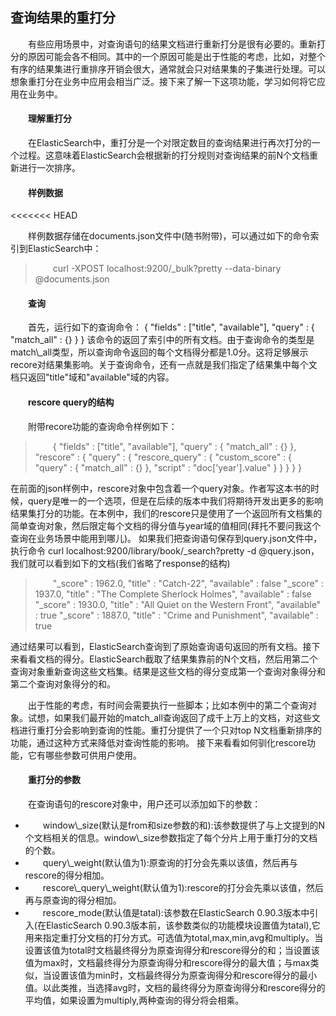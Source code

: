 ## 查询结果的重打分

<div style="text-indent:2em;">
<p>有些应用场景中，对查询语句的结果文档进行重新打分是很有必要的。重新打分的原因可能会各不相同。其中的一个原因可能是出于性能的考虑，比如，对整个有序的结果集进行重排序开销会很大，通常就会只对结果集的子集进行处理。可以想象重打分在业务中应用会相当广泛。接下来了解一下这项功能，学习如何将它应用在业务中。 </p>
<h4>理解重打分</h4>
<p>在ElasticSearch中，重打分是一个对限定数目的查询结果进行再次打分的一个过程。这意味着ElasticSearch会根据新的打分规则对查询结果的前N个文档重新进行一次排序。</p>
<h4>样例数据</h4>
<<<<<<< HEAD
<p>样例数据存储在documents.json文件中(随书附带)，可以通过如下的命令索引到ElasticSearch中：
<blockquote>
curl -XPOST localhost:9200/_bulk?pretty --data-binary @documents.json
</blockquote>
</p>
<h4>查询</h4>
<p>首先，运行如下的查询命令：
<blockqoute>
{
 "fields" : ["title", "available"],
 "query" : {
 "match_all" : {}
 }
}
</blockquote>
该命令的返回了索引中的所有文档。由于查询命令的类型是match\_all类型，所以查询命令返回的每个文档得分都是1.0分。这将足够展示recore对结果集影响。关于查询命令，还有一点就是我们指定了结果集中每个文档只返回"title"域和"available"域的内容。
</p>
<h4>rescore query的结构</h4>
<p>附带recore功能的查询命令样例如下：
<blockquote>
{
 "fields" : ["title", "available"],
 "query" : {
 "match_all" : {}
 },
 "rescore" : {
 "query" : {
 "rescore_query" : {
 "custom_score" : {
 "query" : {
 "match_all" : {}
 },
 "script" : "doc['year'].value"
 }
 }
 }
 }
}
</blockquote>
在前面的json样例中，rescore对象中包含着一个query对象。作者写这本书的时候，query是唯一的一个选项，但是在后续的版本中我们将期待开发出更多的影响结果集打分的功能。在本例中，我们的rescore只是使用了一个返回所有文档集的简单查询对象，然后限定每个文档的得分值与year域的值相同(拜托不要问我这个查询在业务场景中能用到哪儿)。
如果我们把查询语句保存到query.json文件中，执行命令 curl localhost:9200/library/book/_search?pretty -d @query.json，我们就可以看到如下的文档(我们省略了response的结构)
<blockquote>
"_score" : 1962.0,
"title" : "Catch-22",
"available" : false
"_score" : 1937.0,
"title" : "The Complete Sherlock Holmes",
"available" : false
"_score" : 1930.0,
"title" : "All Quiet on the Western Front",
"available" : true
"_score" : 1887.0,
"title" : "Crime and Punishment",
"available" : true
</blockquote>
通过结果可以看到，ElasticSearch查询到了原始查询语句返回的所有文档。接下来看看文档的得分。ElasticSearch截取了结果集靠前的N个文档，然后用第二个查询对象重新查询这些文档集。结果是这些文档的得分变成第一个查询对象得分和第二个查询对象得分的和。

出于性能的考虑，有时间会需要执行一些脚本；比如本例中的第二个查询对象。试想，如果我们最开始的match_all查询返回了成千上万上的文档，对这些文档进行重打分会影响到查询的性能。重打分提供了一个只对top N文档重新排序的功能，通过这种方式来降低对查询性能的影响。
接下来看看如何驯化rescore功能，它有哪些参数可供用户使用。
</p>
<h4>重打分的参数</h4>
<p>在查询语句的rescore对象中，用户还可以添加如下的参数：
<ul>
<li>window\_size(默认是from和size参数的和):该参数提供了与上文提到的N个文档相关的信息。window\_size参数指定了每个分片上用于重打分的文档的个数。</li>
<li>query\_weight(默认值为1):原查询的打分会先乘以该值，然后再与rescore的得分相加。 </li>
<li>rescore\_query\_weight(默认值为1):rescore的打分会先乘以该值，然后再与原查询的得分相加。</li>
<li>rescore_mode(默认值是tatal):该参数在ElasticSearch 0.90.3版本中引入(在ElasticSearch 0.90.3版本前，该参数类似的功能模块设置值为tatal),它用来指定重打分文档的打分方式。可选值为total,max,min,avg和multiply。当设置该值为total时文档最终得分为原查询得分和rescore得分的和；当设置该值为max时，文档最终得分为原查询得分和rescore得分的最大值；与max类似，当设置该值为min时，文档最终得分为原查询得分和rescore得分的最小值。以此类推，当选择avg时，文档的最终得分为原查询得分和rescore得分的平均值，如果设置为multiply,两种查询的得分将会相乘。</li>
</ul>

</p>

</div>
